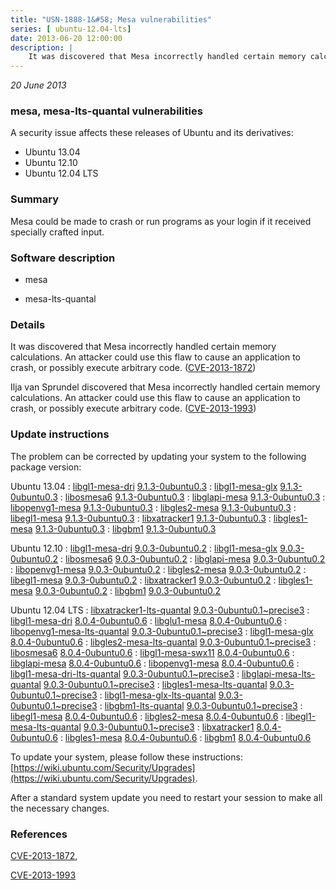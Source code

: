 ```yaml
---
title: "USN-1888-1&#58; Mesa vulnerabilities"
series: [ ubuntu-12.04-lts]
date: 2013-06-20 12:00:00
description: |
    It was discovered that Mesa incorrectly handled certain memory calculations. An attacker could use this flaw to cause an application to crash, or possibly execute arbitrary code. ([CVE-2013-1872](http://people.ubuntu.com/~ubuntu-security/cve/CVE-2013-1872))
--- 
```

 
 

*20 June 2013*

### mesa, mesa-lts-quantal vulnerabilities

A security issue affects these releases of Ubuntu and its derivatives:

* Ubuntu 13.04
* Ubuntu 12.10
* Ubuntu 12.04 LTS

### Summary

Mesa could be made to crash or run programs as your login if it received specially crafted input.

### Software description

* mesa 

* mesa-lts-quantal 

### Details

It was discovered that Mesa incorrectly handled certain memory calculations. An attacker could use this flaw to cause an application to crash, or possibly execute arbitrary code. ([CVE-2013-1872](http://people.ubuntu.com/~ubuntu-security/cve/CVE-2013-1872))

Ilja van Sprundel discovered that Mesa incorrectly handled certain memory calculations. An attacker could use this flaw to cause an application to crash, or possibly execute arbitrary code. ([CVE-2013-1993](http://people.ubuntu.com/~ubuntu-security/cve/CVE-2013-1993)) 

### Update instructions

The problem can be corrected by updating your system to the following package version:

Ubuntu 13.04
 : [libgl1-mesa-dri](https://launchpad.net/ubuntu/+source/mesa) <span> [9.1.3-0ubuntu0.3](https://launchpad.net/ubuntu/+source/mesa/9.1.3-0ubuntu0.3) </span> 
 : [libgl1-mesa-glx](https://launchpad.net/ubuntu/+source/mesa) <span> [9.1.3-0ubuntu0.3](https://launchpad.net/ubuntu/+source/mesa/9.1.3-0ubuntu0.3) </span> 
 : [libosmesa6](https://launchpad.net/ubuntu/+source/mesa) <span> [9.1.3-0ubuntu0.3](https://launchpad.net/ubuntu/+source/mesa/9.1.3-0ubuntu0.3) </span> 
 : [libglapi-mesa](https://launchpad.net/ubuntu/+source/mesa) <span> [9.1.3-0ubuntu0.3](https://launchpad.net/ubuntu/+source/mesa/9.1.3-0ubuntu0.3) </span> 
 : [libopenvg1-mesa](https://launchpad.net/ubuntu/+source/mesa) <span> [9.1.3-0ubuntu0.3](https://launchpad.net/ubuntu/+source/mesa/9.1.3-0ubuntu0.3) </span> 
 : [libgles2-mesa](https://launchpad.net/ubuntu/+source/mesa) <span> [9.1.3-0ubuntu0.3](https://launchpad.net/ubuntu/+source/mesa/9.1.3-0ubuntu0.3) </span> 
 : [libegl1-mesa](https://launchpad.net/ubuntu/+source/mesa) <span> [9.1.3-0ubuntu0.3](https://launchpad.net/ubuntu/+source/mesa/9.1.3-0ubuntu0.3) </span> 
 : [libxatracker1](https://launchpad.net/ubuntu/+source/mesa) <span> [9.1.3-0ubuntu0.3](https://launchpad.net/ubuntu/+source/mesa/9.1.3-0ubuntu0.3) </span> 
 : [libgles1-mesa](https://launchpad.net/ubuntu/+source/mesa) <span> [9.1.3-0ubuntu0.3](https://launchpad.net/ubuntu/+source/mesa/9.1.3-0ubuntu0.3) </span> 
 : [libgbm1](https://launchpad.net/ubuntu/+source/mesa) <span> [9.1.3-0ubuntu0.3](https://launchpad.net/ubuntu/+source/mesa/9.1.3-0ubuntu0.3) </span> 

Ubuntu 12.10
 : [libgl1-mesa-dri](https://launchpad.net/ubuntu/+source/mesa) <span> [9.0.3-0ubuntu0.2](https://launchpad.net/ubuntu/+source/mesa/9.0.3-0ubuntu0.2) </span> 
 : [libgl1-mesa-glx](https://launchpad.net/ubuntu/+source/mesa) <span> [9.0.3-0ubuntu0.2](https://launchpad.net/ubuntu/+source/mesa/9.0.3-0ubuntu0.2) </span> 
 : [libosmesa6](https://launchpad.net/ubuntu/+source/mesa) <span> [9.0.3-0ubuntu0.2](https://launchpad.net/ubuntu/+source/mesa/9.0.3-0ubuntu0.2) </span> 
 : [libglapi-mesa](https://launchpad.net/ubuntu/+source/mesa) <span> [9.0.3-0ubuntu0.2](https://launchpad.net/ubuntu/+source/mesa/9.0.3-0ubuntu0.2) </span> 
 : [libopenvg1-mesa](https://launchpad.net/ubuntu/+source/mesa) <span> [9.0.3-0ubuntu0.2](https://launchpad.net/ubuntu/+source/mesa/9.0.3-0ubuntu0.2) </span> 
 : [libgles2-mesa](https://launchpad.net/ubuntu/+source/mesa) <span> [9.0.3-0ubuntu0.2](https://launchpad.net/ubuntu/+source/mesa/9.0.3-0ubuntu0.2) </span> 
 : [libegl1-mesa](https://launchpad.net/ubuntu/+source/mesa) <span> [9.0.3-0ubuntu0.2](https://launchpad.net/ubuntu/+source/mesa/9.0.3-0ubuntu0.2) </span> 
 : [libxatracker1](https://launchpad.net/ubuntu/+source/mesa) <span> [9.0.3-0ubuntu0.2](https://launchpad.net/ubuntu/+source/mesa/9.0.3-0ubuntu0.2) </span> 
 : [libgles1-mesa](https://launchpad.net/ubuntu/+source/mesa) <span> [9.0.3-0ubuntu0.2](https://launchpad.net/ubuntu/+source/mesa/9.0.3-0ubuntu0.2) </span> 
 : [libgbm1](https://launchpad.net/ubuntu/+source/mesa) <span> [9.0.3-0ubuntu0.2](https://launchpad.net/ubuntu/+source/mesa/9.0.3-0ubuntu0.2) </span> 

Ubuntu 12.04 LTS
 : [libxatracker1-lts-quantal](https://launchpad.net/ubuntu/+source/mesa-lts-quantal) <span> [9.0.3-0ubuntu0.1~precise3](https://launchpad.net/ubuntu/+source/mesa-lts-quantal/9.0.3-0ubuntu0.1~precise3) </span> 
 : [libgl1-mesa-dri](https://launchpad.net/ubuntu/+source/mesa) <span> [8.0.4-0ubuntu0.6](https://launchpad.net/ubuntu/+source/mesa/8.0.4-0ubuntu0.6) </span> 
 : [libglu1-mesa](https://launchpad.net/ubuntu/+source/mesa) <span> [8.0.4-0ubuntu0.6](https://launchpad.net/ubuntu/+source/mesa/8.0.4-0ubuntu0.6) </span> 
 : [libopenvg1-mesa-lts-quantal](https://launchpad.net/ubuntu/+source/mesa-lts-quantal) <span> [9.0.3-0ubuntu0.1~precise3](https://launchpad.net/ubuntu/+source/mesa-lts-quantal/9.0.3-0ubuntu0.1~precise3) </span> 
 : [libgl1-mesa-glx](https://launchpad.net/ubuntu/+source/mesa) <span> [8.0.4-0ubuntu0.6](https://launchpad.net/ubuntu/+source/mesa/8.0.4-0ubuntu0.6) </span> 
 : [libgles2-mesa-lts-quantal](https://launchpad.net/ubuntu/+source/mesa-lts-quantal) <span> [9.0.3-0ubuntu0.1~precise3](https://launchpad.net/ubuntu/+source/mesa-lts-quantal/9.0.3-0ubuntu0.1~precise3) </span> 
 : [libosmesa6](https://launchpad.net/ubuntu/+source/mesa) <span> [8.0.4-0ubuntu0.6](https://launchpad.net/ubuntu/+source/mesa/8.0.4-0ubuntu0.6) </span> 
 : [libgl1-mesa-swx11](https://launchpad.net/ubuntu/+source/mesa) <span> [8.0.4-0ubuntu0.6](https://launchpad.net/ubuntu/+source/mesa/8.0.4-0ubuntu0.6) </span> 
 : [libglapi-mesa](https://launchpad.net/ubuntu/+source/mesa) <span> [8.0.4-0ubuntu0.6](https://launchpad.net/ubuntu/+source/mesa/8.0.4-0ubuntu0.6) </span> 
 : [libopenvg1-mesa](https://launchpad.net/ubuntu/+source/mesa) <span> [8.0.4-0ubuntu0.6](https://launchpad.net/ubuntu/+source/mesa/8.0.4-0ubuntu0.6) </span> 
 : [libgl1-mesa-dri-lts-quantal](https://launchpad.net/ubuntu/+source/mesa-lts-quantal) <span> [9.0.3-0ubuntu0.1~precise3](https://launchpad.net/ubuntu/+source/mesa-lts-quantal/9.0.3-0ubuntu0.1~precise3) </span> 
 : [libglapi-mesa-lts-quantal](https://launchpad.net/ubuntu/+source/mesa-lts-quantal) <span> [9.0.3-0ubuntu0.1~precise3](https://launchpad.net/ubuntu/+source/mesa-lts-quantal/9.0.3-0ubuntu0.1~precise3) </span> 
 : [libgles1-mesa-lts-quantal](https://launchpad.net/ubuntu/+source/mesa-lts-quantal) <span> [9.0.3-0ubuntu0.1~precise3](https://launchpad.net/ubuntu/+source/mesa-lts-quantal/9.0.3-0ubuntu0.1~precise3) </span> 
 : [libgl1-mesa-glx-lts-quantal](https://launchpad.net/ubuntu/+source/mesa-lts-quantal) <span> [9.0.3-0ubuntu0.1~precise3](https://launchpad.net/ubuntu/+source/mesa-lts-quantal/9.0.3-0ubuntu0.1~precise3) </span> 
 : [libgbm1-lts-quantal](https://launchpad.net/ubuntu/+source/mesa-lts-quantal) <span> [9.0.3-0ubuntu0.1~precise3](https://launchpad.net/ubuntu/+source/mesa-lts-quantal/9.0.3-0ubuntu0.1~precise3) </span> 
 : [libegl1-mesa](https://launchpad.net/ubuntu/+source/mesa) <span> [8.0.4-0ubuntu0.6](https://launchpad.net/ubuntu/+source/mesa/8.0.4-0ubuntu0.6) </span> 
 : [libgles2-mesa](https://launchpad.net/ubuntu/+source/mesa) <span> [8.0.4-0ubuntu0.6](https://launchpad.net/ubuntu/+source/mesa/8.0.4-0ubuntu0.6) </span> 
 : [libegl1-mesa-lts-quantal](https://launchpad.net/ubuntu/+source/mesa-lts-quantal) <span> [9.0.3-0ubuntu0.1~precise3](https://launchpad.net/ubuntu/+source/mesa-lts-quantal/9.0.3-0ubuntu0.1~precise3) </span> 
 : [libxatracker1](https://launchpad.net/ubuntu/+source/mesa) <span> [8.0.4-0ubuntu0.6](https://launchpad.net/ubuntu/+source/mesa/8.0.4-0ubuntu0.6) </span> 
 : [libgles1-mesa](https://launchpad.net/ubuntu/+source/mesa) <span> [8.0.4-0ubuntu0.6](https://launchpad.net/ubuntu/+source/mesa/8.0.4-0ubuntu0.6) </span> 
 : [libgbm1](https://launchpad.net/ubuntu/+source/mesa) <span> [8.0.4-0ubuntu0.6](https://launchpad.net/ubuntu/+source/mesa/8.0.4-0ubuntu0.6) </span> 

To update your system, please follow these instructions: [https://wiki.ubuntu.com/Security/Upgrades](https://wiki.ubuntu.com/Security/Upgrades).

After a standard system update you need to restart your session to make all the necessary changes. 

### References

 
 [CVE-2013-1872](http://people.ubuntu.com/~ubuntu-security/cve/CVE-2013-1872), 

 [CVE-2013-1993](http://people.ubuntu.com/~ubuntu-security/cve/CVE-2013-1993)
 

